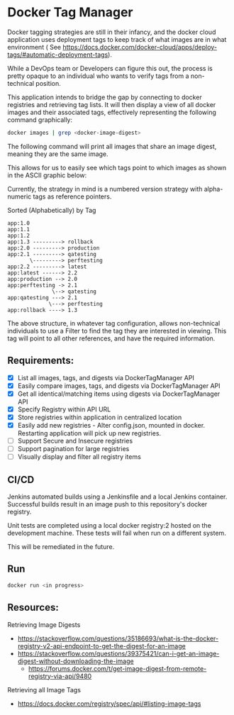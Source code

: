 # Docker Tag Manager

Docker tagging strategies are still in their infancy, and the docker cloud application uses deployment tags to keep track of what images are in what environment ( See https://docs.docker.com/docker-cloud/apps/deploy-tags/#automatic-deployment-tags).

While a DevOps team or Developers can figure this out, the process is pretty opaque to an individual who wants to verify tags from a non-technical position.

This application intends to bridge the gap by connecting to docker registries and retrieving tag lists. It will then display a view of all docker images and their associated tags, effectively representing the following command graphically:

```bash
docker images | grep <docker-image-digest>
```
    
The following command will print all images that share an image digest, meaning they are the same image.

This allows for us to easily see which tags point to which images as shown in the ASCII graphic below:

Currently, the strategy in mind is a numbered version strategy with alpha-numeric tags as reference pointers.

Sorted (Alphabetically) by Tag

    app:1.0
    app:1.1
    app:1.2
    app:1.3 ---------> rollback
    app:2.0 ---------> production
    app:2.1 ---------> qatesting
           \---------> perftesting
    app:2.2 ---------> latest
    app:latest ------> 2.2
    app:production --> 2.0
    app:perftesting -> 2.1
                  \--> qatesting
    app:qatesting ---> 2.1
                 \---> perftesting
    app:rollback ----> 1.3

The above structure, in whatever tag configuration, allows non-technical individuals to use a Filter to find the tag they are interested in viewing. This tag will point to all other references, and have the required information.

## Requirements:

- [X] List all images, tags, and digests via DockerTagManager API
- [X] Easily compare images, tags, and digests via DockerTagManager API
- [X] Get all identical/matching items using digests via DockerTagManager API
- [X] Specify Registry within API URL
- [X] Store registries within application in centralized location
- [X] Easily add new registries - Alter config.json, mounted in docker. Restarting application will pick up new registries.
- [ ] Support Secure and Insecure registries
- [ ] Support pagination for large registries
- [ ] Visually display and filter all registry items

## CI/CD
Jenkins automated builds using a Jenkinsfile and a local Jenkins container. Successful builds result in an image push to this repository's docker registry.

Unit tests are completed using a local docker registry:2 hosted on the development machine. These tests will fail when run on a different system. 

This will be remediated in the future.

## Run
```bash
docker run <in progress>
```

## Resources:
Retrieving Image Digests
- https://stackoverflow.com/questions/35186693/what-is-the-docker-registry-v2-api-endpoint-to-get-the-digest-for-an-image
- https://stackoverflow.com/questions/39375421/can-i-get-an-image-digest-without-downloading-the-image
    - https://forums.docker.com/t/get-image-digest-from-remote-registry-via-api/9480

Retrieving all Image Tags
- https://docs.docker.com/registry/spec/api/#listing-image-tags
